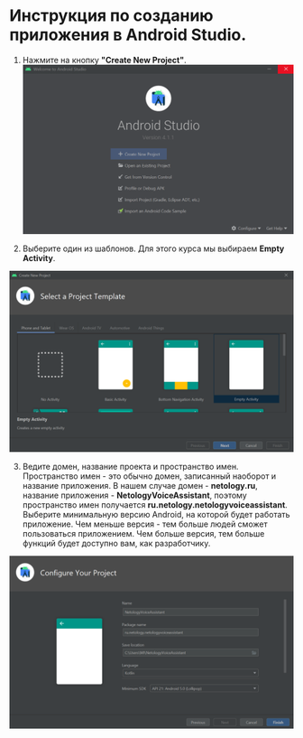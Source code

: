 # Инструкция по созданию приложения в Android Studio.

1. Нажмите на кнопку **"Create New Project"**.
![](1.png)

2. Выберите один из шаблонов. Для этого курса мы выбираем **Empty Activity**.

![](2.png)

3. Ведите домен, название проекта и пространство имен. Пространство имен - это обычно домен, записанный наоборот и название приложения. 
В нашем случае  домен - **netology.ru**, название приложения - **NetologyVoiceAssistant**, поэтому пространство имен получается **ru.netology.netologyvoiceassistant**.
Выберите минимальную версию Android, на которой будет работать приложение. Чем меньше версия - тем больше людей сможет пользоваться приложением. Чем больше версия, тем больше функций будет доступно вам, как разработчику.

![](3.png)
